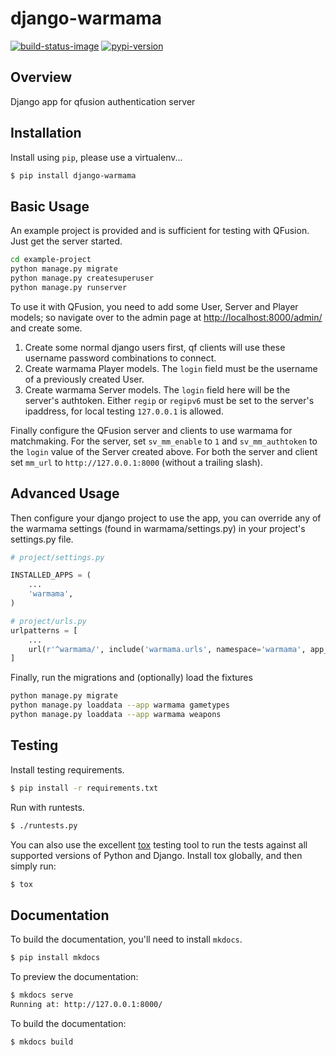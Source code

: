 # django-warmama

[![build-status-image]][travis]
[![pypi-version]][pypi]

## Overview

Django app for qfusion authentication server

## Installation

Install using `pip`, please use a virtualenv...

```bash
$ pip install django-warmama
```

## Basic Usage

An example project is provided and is sufficient for testing with QFusion.
Just get the server started.

```bash
cd example-project
python manage.py migrate
python manage.py createsuperuser
python manage.py runserver
```

To use it with QFusion, you need to add some User, Server and Player models; so
navigate over to the admin page at
[http://localhost:8000/admin/](http://localhost:8000/admin/) and create some.

1. Create some normal django users first, qf clients will use these username
   password combinations to connect.
2. Create warmama Player models. The `login` field must be the username of a
   previously created User.
3. Create warmama Server models. The `login` field here will be the server's
   authtoken. Either `regip` or `regipv6` must be set to the server's ipaddress,
   for local testing `127.0.0.1` is allowed.

Finally configure the QFusion server and clients to use warmama for matchmaking.
For the server, set `sv_mm_enable` to `1` and `sv_mm_authtoken` to the `login`
value of the Server created above. For both the server and client set `mm_url`
to `http://127.0.0.1:8000` (without a trailing slash).

## Advanced Usage

Then configure your django project to use the app, you can override any of the
warmama settings (found in warmama/settings.py) in your project's settings.py
file.

```python
# project/settings.py

INSTALLED_APPS = (
    ...
    'warmama',
)

# project/urls.py
urlpatterns = [
    ...
    url(r'^warmama/', include('warmama.urls', namespace='warmama', app_name='warmama')),
]
```

Finally, run the migrations and (optionally) load the fixtures

```bash
python manage.py migrate
python manage.py loaddata --app warmama gametypes
python manage.py loaddata --app warmama weapons
```

## Testing

Install testing requirements.

```bash
$ pip install -r requirements.txt
```

Run with runtests.

```bash
$ ./runtests.py
```

You can also use the excellent [tox](http://tox.readthedocs.org/en/latest/)
testing tool to run the tests against all supported versions of Python and
Django. Install tox globally, and then simply run:

```bash
$ tox
```

## Documentation

To build the documentation, you'll need to install `mkdocs`.

```bash
$ pip install mkdocs
```

To preview the documentation:

```bash
$ mkdocs serve
Running at: http://127.0.0.1:8000/
```

To build the documentation:

```bash
$ mkdocs build
```


[build-status-image]: https://travis-ci.org/MGXRace/django-warmama.png?branch=master
[travis]: http://travis-ci.org/MGXRace/django-warmama?branch=master
[pypi-version]: https://pypip.in/version/django-warmama/badge.svg
[pypi]: https://pypi.python.org/pypi/django-warmama
